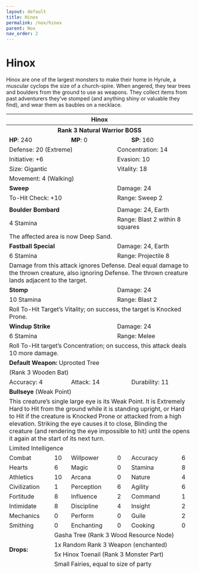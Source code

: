 ```yaml
---
layout: default
title: Hinox
permalink: /nox/hinox
parent: Nox
nav_order: 2
---
```


# Hinox

Hinox are one of the largest monsters to make their home in Hyrule, a muscular cyclops the size of a church-spire. When angered, they tear trees and boulders from the ground to use as weapons. They collect items from past adventurers they’ve stomped (and anything shiny or valuable they find), and wear them as baubles on a necklace.

<table class="creature-table">
  <thead>
    <tr>
      <th colspan="6" class="fs-6 text-grey-lt-000 creature-title-bg">Hinox</th>
    </tr>
    <tr>
      <th colspan="6" class="fs-5 text-grey-lt-000 creature-title-bg">Rank 3 Natural Warrior BOSS</th>
    </tr>
    <tr>
      <td class="text-grey-dk-300 creature-content-bg-dark" colspan="2">
        <strong>HP</strong>: 240
      </td>
      <td class="text-grey-dk-300 creature-content-bg-dark" colspan="2">
        <strong>MP</strong>: 0
      </td>
      <td class="text-grey-dk-300 creature-content-bg-dark" colspan="2">
        <strong>SP</strong>: 160
      </td>
    </tr>
    <tr>
      <td class="text-grey-dk-300 creature-content-bg-light" colspan="3">Defense: 20 (Extreme)</td>
      <td class="text-grey-dk-300 creature-content-bg-light" colspan="3">Concentration: 14</td>
    </tr>
    <tr>
      <td class="text-grey-dk-300 creature-content-bg-light" colspan="3">Initiative: +6</td>
      <td class="text-grey-dk-300 creature-content-bg-light" colspan="3">Evasion: 10</td>
    </tr>
    <tr>
      <td class="text-grey-dk-300 creature-content-bg-light" colspan="3">Size: Gigantic</td>
      <td class="text-grey-dk-300 creature-content-bg-light" colspan="3">Vitality: 18</td>
    </tr>
    <tr>
      <td class="text-grey-dk-300 creature-content-bg-light" colspan="6">Movement: 4 (Walking)</td>
    </tr>
    <tr>
      <td class="text-grey-dk-300 creature-content-bg-dark" colspan="3">
        <strong>Sweep</strong>
      </td>
      <td class="text-grey-dk-300 creature-content-bg-dark" colspan="3">Damage: 24</td>
    </tr>
    <tr>
      <td class="text-grey-dk-300 creature-content-bg-dark" colspan="3">To-Hit Check: +10</td>
      <td class="text-grey-dk-300 creature-content-bg-dark" colspan="3">Range: Sweep 2</td>
    </tr>
    <tr>
      <td class="text-grey-dk-300 creature-content-bg-dark fs-2" colspan="6"></td>
    </tr>
    <tr>
      <td class="text-grey-dk-300 creature-content-bg-light" colspan="3">
        <strong>Boulder Bombard</strong>
      </td>
      <td class="text-grey-dk-300 creature-content-bg-light" colspan="3">Damage: 24, Earth</td>
    </tr>
    <tr class="text-grey-dk-300 creature-content-bg-light">
      <td class="text-grey-dk-300 creature-content-bg-light" colspan="3">4 Stamina</td>
      <td class="text-grey-dk-300 creature-content-bg-light" colspan="3">Range: Blast 2 within 8 squares</td>
    </tr>
    <tr>
      <td class="text-grey-dk-300 creature-content-bg-light fs-2" colspan="6">The affected area is now Deep Sand.</td>
    </tr>
    <tr>
      <td class="text-grey-dk-300 creature-content-bg-light" colspan="3">
        <strong>Fastball Special</strong>
      </td>
      <td class="text-grey-dk-300 creature-content-bg-light" colspan="3">Damage: 24, Earth</td>
    </tr>
    <tr class="text-grey-dk-300 creature-content-bg-light">
      <td class="text-grey-dk-300 creature-content-bg-light" colspan="3">6 Stamina</td>
      <td class="text-grey-dk-300 creature-content-bg-light" colspan="3">Range: Projectile 8</td>
    </tr>
    <tr>
      <td class="text-grey-dk-300 creature-content-bg-light fs-2" colspan="6">Damage from this attack ignores Defense. Deal equal damage to the thrown creature, also ignoring Defense. The thrown creature lands adjacent to the target.</td>
    </tr>
    <tr>
      <td class="text-grey-dk-300 creature-content-bg-light" colspan="3">
        <strong>Stomp</strong>
      </td>
      <td class="text-grey-dk-300 creature-content-bg-light" colspan="3">Damage: 24</td>
    </tr>
    <tr class="text-grey-dk-300 creature-content-bg-light">
      <td class="text-grey-dk-300 creature-content-bg-light" colspan="3">10 Stamina</td>
      <td class="text-grey-dk-300 creature-content-bg-light" colspan="3">Range: Blast 2</td>
    </tr>
    <tr>
      <td class="text-grey-dk-300 creature-content-bg-light fs-2" colspan="6">Roll To-Hit Target’s Vitality; on success, the target is Knocked Prone.
</td>
    </tr>
    <tr>
      <td class="text-grey-dk-300 creature-content-bg-light" colspan="3">
        <strong>Windup Strike</strong>
      </td>
      <td class="text-grey-dk-300 creature-content-bg-light" colspan="3">Damage: 24</td>
    </tr>
    <tr class="text-grey-dk-300 creature-content-bg-light">
      <td class="text-grey-dk-300 creature-content-bg-light" colspan="3">6 Stamina</td>
      <td class="text-grey-dk-300 creature-content-bg-light" colspan="3">Range: Melee</td>
    </tr>
    <tr>
      <td class="text-grey-dk-300 creature-content-bg-light fs-2" colspan="6">Roll To-Hit target’s Concentration; on success, this attack deals 10 more damage.</td>
    </tr>
    <tr>
      <td class="text-grey-dk-300 creature-content-bg-dark" colspan="6">
        <strong>Default Weapon: </strong>Uprooted Tree
      </td>
    </tr>
    <tr>
      <td class="text-grey-dk-300 creature-content-bg-dark" colspan="6">(Rank 3 Wooden Bat)</td>
    </tr>
    <tr>
      <td class="text-grey-dk-300 creature-content-bg-dark" colspan="2">Accuracy: 4</td>
      <td class="text-grey-dk-300 creature-content-bg-dark" colspan="2">Attack: 14</td>
      <td class="text-grey-dk-300 creature-content-bg-dark" colspan="2">Durability: 11</td>
    </tr>
    <tr>
      <td class="text-grey-dk-300 creature-content-bg-light" colspan="6">
        <strong>Bullseye</strong> (Weak Point)
      </td>
    </tr>
    <tr>
      <td class="text-grey-dk-300 creature-content-bg-light fs-2" colspan="6">This creature’s single large eye is its Weak Point. It is Extremely Hard to Hit from the ground while it is standing upright, or Hard to Hit if the creature is Knocked Prone or attacked from a high elevation. Striking the eye causes it to close, Blinding the creature (and rendering the eye impossible to hit) until the opens it again at the start of its next turn.</td>
    </tr>
    <tr>
      <td class="text-grey-dk-300 creature-content-bg-dark fs-4" colspan="6">Limited Intelligence</td>
    </tr>
    <tr>
      <td class="text-grey-dk-300 creature-content-bg-dark fs-2">Combat</td>
      <td class="text-grey-dk-300 creature-content-bg-dark fs-2">10</td>
      <td class="text-grey-dk-300 creature-content-bg-dark fs-2">Willpower</td>
      <td class="text-grey-dk-300 creature-content-bg-dark fs-2">0</td>
      <td class="text-grey-dk-300 creature-content-bg-dark fs-2">Accuracy</td>
      <td class="text-grey-dk-300 creature-content-bg-dark fs-2">6</td>
    </tr>
    <tr class="text-grey-dk-300 creature-content-bg-dark fs-2">
      <td class="text-grey-dk-300 creature-content-bg-dark fs-2">Hearts</td>
      <td class="text-grey-dk-300 creature-content-bg-dark fs-2">6</td>
      <td class="text-grey-dk-300 creature-content-bg-dark fs-2">Magic</td>
      <td class="text-grey-dk-300 creature-content-bg-dark fs-2">0</td>
      <td class="text-grey-dk-300 creature-content-bg-dark fs-2">Stamina</td>
      <td class="text-grey-dk-300 creature-content-bg-dark fs-2">8</td>
    </tr>
    <tr class="text-grey-dk-300 creature-content-bg-dark fs-2">
      <td class="text-grey-dk-300 creature-content-bg-dark fs-2">Athletics</td>
      <td class="text-grey-dk-300 creature-content-bg-dark fs-2">10</td>
      <td class="text-grey-dk-300 creature-content-bg-dark fs-2">Arcana</td>
      <td class="text-grey-dk-300 creature-content-bg-dark fs-2">0</td>
      <td class="text-grey-dk-300 creature-content-bg-dark fs-2">Nature</td>
      <td class="text-grey-dk-300 creature-content-bg-dark fs-2">4</td>
    </tr>
    <tr class="text-grey-dk-300 creature-content-bg-dark fs-2">
      <td class="text-grey-dk-300 creature-content-bg-dark fs-2">Civilization</td>
      <td class="text-grey-dk-300 creature-content-bg-dark fs-2">1</td>
      <td class="text-grey-dk-300 creature-content-bg-dark fs-2">Perception</td>
      <td class="text-grey-dk-300 creature-content-bg-dark fs-2">6</td>
      <td class="text-grey-dk-300 creature-content-bg-dark fs-2">Agility</td>
      <td class="text-grey-dk-300 creature-content-bg-dark fs-2">6</td>
    </tr>
    <tr class="text-grey-dk-300 creature-content-bg-dark fs-2">
      <td class="text-grey-dk-300 creature-content-bg-dark fs-2">Fortitude</td>
      <td class="text-grey-dk-300 creature-content-bg-dark fs-2">8</td>
      <td class="text-grey-dk-300 creature-content-bg-dark fs-2">Influence</td>
      <td class="text-grey-dk-300 creature-content-bg-dark fs-2">2</td>
      <td class="text-grey-dk-300 creature-content-bg-dark fs-2">Command</td>
      <td class="text-grey-dk-300 creature-content-bg-dark fs-2">1</td>
    </tr>
    <tr class="text-grey-dk-300 creature-content-bg-dark fs-2">
      <td class="text-grey-dk-300 creature-content-bg-dark fs-2">Intimidate</td>
      <td class="text-grey-dk-300 creature-content-bg-dark fs-2">8</td>
      <td class="text-grey-dk-300 creature-content-bg-dark fs-2">Discipline</td>
      <td class="text-grey-dk-300 creature-content-bg-dark fs-2">4</td>
      <td class="text-grey-dk-300 creature-content-bg-dark fs-2">Insight</td>
      <td class="text-grey-dk-300 creature-content-bg-dark fs-2">2</td>
    </tr>
    <tr class="text-grey-dk-300 creature-content-bg-dark fs-2">
      <td class="text-grey-dk-300 creature-content-bg-dark fs-2">Mechanics</td>
      <td class="text-grey-dk-300 creature-content-bg-dark fs-2">0</td>
      <td class="text-grey-dk-300 creature-content-bg-dark fs-2">Perform</td>
      <td class="text-grey-dk-300 creature-content-bg-dark fs-2">0</td>
      <td class="text-grey-dk-300 creature-content-bg-dark fs-2">Guile</td>
      <td class="text-grey-dk-300 creature-content-bg-dark fs-2">2</td>
    </tr>
    <tr class="text-grey-dk-300 creature-content-bg-dark fs-2">
      <td class="text-grey-dk-300 creature-content-bg-dark fs-2">Smithing</td>
      <td class="text-grey-dk-300 creature-content-bg-dark fs-2">0</td>
      <td class="text-grey-dk-300 creature-content-bg-dark fs-2">Enchanting</td>
      <td class="text-grey-dk-300 creature-content-bg-dark fs-2">0</td>
      <td class="text-grey-dk-300 creature-content-bg-dark fs-2">Cooking</td>
      <td class="text-grey-dk-300 creature-content-bg-dark fs-2">0</td>
    </tr>
    <tr>
      <td class="text-grey-dk-300 creature-content-bg-light" rowspan="4">
        <strong>Drops:</strong>
      </td>
      <td class="text-grey-dk-300 creature-content-bg-light" colspan="5">Gasha Tree (Rank 3 Wood Resource Node)</td>
    </tr>
    <tr>
      <td class="text-grey-dk-300 creature-content-bg-light" colspan="5">1x Random Rank 3 Weapon (enchanted)</td>
    </tr>
    <tr>
      <td class="text-grey-dk-300 creature-content-bg-light" colspan="5">5x Hinox Toenail (Rank 3 Monster Part)</td>
    </tr>
    <tr>
      <td class="text-grey-dk-300 creature-content-bg-light" colspan="5">Small Fairies, equal to size of party</td>
    </tr>
  </thead>
</table>
